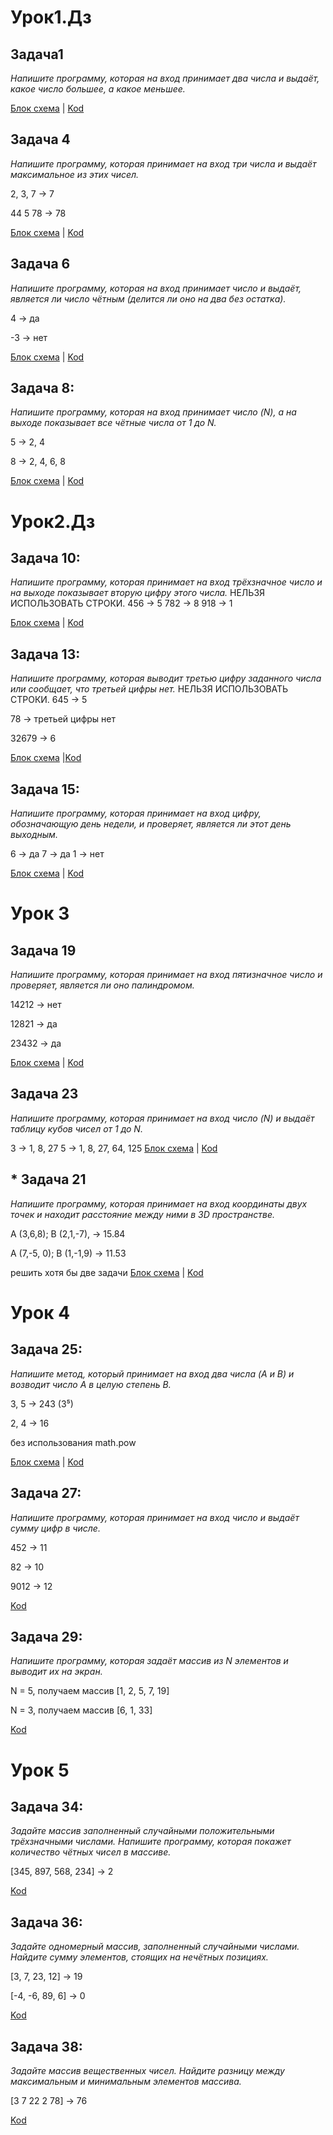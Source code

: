 # Урок1.Дз
## Задача1 ##
_Напишите программу, которая на вход принимает два числа и выдаёт, какое число большее, а какое меньшее._

[Блок схема](Exampl01/diagram1.drawio.png) | [Kod](Exampl01/Program.cs)

## Задача 4
_Напишите программу, которая принимает на вход три числа и выдаёт максимальное из этих чисел._

2, 3, 7 -> 7

44 5 78 -> 78

[Блок схема](Exampl02/diagram2.drawio.png) | [Kod](Exampl02/Program.cs)

## Задача 6
_Напишите программу, которая на вход принимает число и выдаёт, является ли число чётным (делится ли оно на два без остатка)._

4 -> да

-3 -> нет

[Блок схема](Exampl03/diagram3.drawio.png) | [Kod](Exampl03/Program.cs)

## Задача 8:
_Напишите программу, которая на вход принимает число (N), а на выходе показывает все чётные числа от 1 до N._

5 -> 2, 4

8 -> 2, 4, 6, 8

[Блок схема](Exampl04/diagram4.drawio.png) | [Kod](Exampl04/Program.cs)

# Урок2.Дз
## Задача 10: 
_Напишите программу, которая принимает на вход трёхзначное число и на выходе показывает вторую цифру этого числа._
НЕЛЬЗЯ ИСПОЛЬЗОВАТЬ СТРОКИ.
456 -> 5
782 -> 8
918 -> 1

[Блок схема](Exampl05/diagram5.drawio.png) | [Kod](Exampl05/Program.cs)

## Задача 13: 
_Напишите программу, которая выводит третью цифру заданного числа или сообщает, что третьей цифры нет._
НЕЛЬЗЯ ИСПОЛЬЗОВАТЬ СТРОКИ.
645 -> 5

78 -> третьей цифры нет

32679 -> 6

 [Блок схема](Exampl06/diagram6.drawio.png) |[Kod](Exampl06/Program.cs)

## Задача 15: 
_Напишите программу, которая принимает на вход цифру, обозначающую день недели, и проверяет, является ли этот день выходным._

6 -> да
7 -> да
1 -> нет

 [Блок схема](Exampl07/diagram7.drawio.png) | [Kod](Exampl07/Program.cs)

 # Урок 3

## Задача 19

_Напишите программу, которая принимает на вход пятизначное число и проверяет, является ли оно палиндромом._

14212 -> нет

12821 -> да

23432 -> да

[Блок схема](Example09/diagram9.drawio.png) | [Kod](Example09/Program.cs)

## Задача 23

_Напишите программу, которая принимает на вход число (N) и выдаёт таблицу кубов чисел от 1 до N._

3 -> 1, 8, 27
5 -> 1, 8, 27, 64, 125
[Блок схема](Example10/diagram10.drawio.png) | [Kod](Example10/Program.cs)

## * Задача 21

_Напишите программу, которая принимает на вход координаты двух точек и находит расстояние между ними в 3D пространстве._

A (3,6,8); B (2,1,-7), -> 15.84

A (7,-5, 0); B (1,-1,9) -> 11.53

решить хотя бы две задачи
[Блок схема](Example11/diagram11.drawio.png) | [Kod](Example11/Program.cs)
 
 # Урок 4

## Задача 25: 
_Напишите метод, который принимает на вход два числа (A и B) и возводит число A в целую степень B._

3, 5 -> 243 (3⁵)

2, 4 -> 16

без использования math.pow

[Блок схема](Example13/diagram13.drawio.png) | [Kod](Example13/Program.cs)

## Задача 27:
_Напишите программу, которая принимает на вход число и выдаёт сумму цифр в числе._

452 -> 11

82 -> 10

9012 -> 12

 [Kod](Example14/Program.cs)

## Задача 29: 
_Напишите программу, которая задаёт массив из N элементов и выводит их на экран._

N = 5, получаем массив [1, 2, 5, 7, 19]

N = 3, получаем массив [6, 1, 33]

 [Kod](Example15/Program.cs)

# Урок 5

## Задача 34: 
_Задайте массив заполненный случайными положительными трёхзначными числами. Напишите программу, которая покажет количество чётных чисел в массиве._

[345, 897, 568, 234] -> 2

[Kod](Example16/Program.cs)

## Задача 36:
 _Задайте одномерный массив, заполненный случайными числами. Найдите сумму элементов, стоящих на нечётных позициях._

[3, 7, 23, 12] -> 19

[-4, -6, 89, 6] -> 0


[Kod](Example17/Program.cs)

## Задача 38: 
_Задайте массив вещественных чисел. Найдите разницу между максимальным и минимальным элементов массива._

[3 7 22 2 78] -> 76


[Kod](Example18/Program.cs)